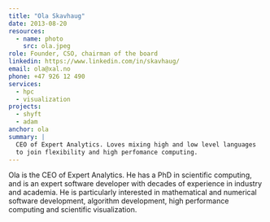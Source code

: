 ```yaml
---
title: "Ola Skavhaug"
date: 2013-08-20
resources:
  - name: photo
    src: ola.jpeg
role: Founder, CSO, chairman of the board
linkedin: https://www.linkedin.com/in/skavhaug/
email: ola@xal.no
phone: +47 926 12 490
services:
  - hpc
  - visualization
projects:
  - shyft
  - adam
anchor: ola
summary: |
  CEO of Expert Analytics. Loves mixing high and low level languages 
  to join flexibility and high perfomance computing.
---
```


Ola is the CEO of Expert Analytics. He has a PhD in scientific computing, and
is an expert software developer with decades of experience in industry and
academia. He is particularly interested in mathematical and numerical software
development, algorithm development, high performance computing and scientific
visualization.

